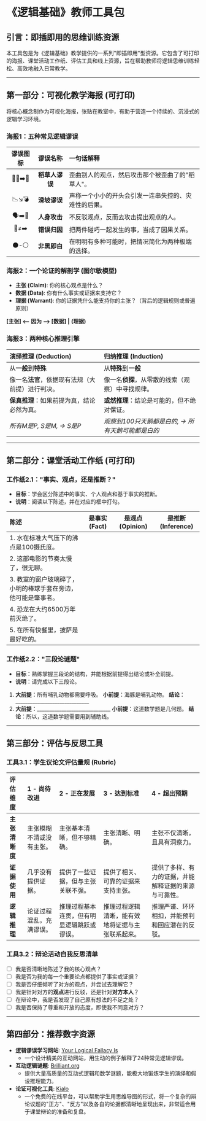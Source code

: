 # 《逻辑基础》教师工具包

## 引言：即插即用的思维训练资源

本工具包是为《逻辑基础》教学提供的一系列"即插即用"型资源。它包含了可打印的海报、课堂活动工作纸、评估工具和线上资源，旨在帮助教师将逻辑思维训练轻松、高效地融入日常教学。

---

## 第一部分：可视化教学海报 (可打印)

将核心概念制作为可视化海报，张贴在教室中，有助于营造一个持续的、沉浸式的逻辑学习环境。

### 海报1：五种常见逻辑谬误

| 谬误图标 | 谬误名称 | 一句话解释 |
| :---: | :---: | :--- |
| 🧍‍♂️➡️🌾 | **稻草人谬误** | 歪曲别人的观点，然后攻击那个被歪曲了的"稻草人"。 |
| 📉↘️💣 | **滑坡谬误** | 声称一个小小的开头会引发一连串失控的、灾难性的后果。 |
| 🗣️➡️👤 | **人身攻击** | 不反驳观点，反而去攻击提出观点的人。 |
| 🔗≠➡️ | **错误归因** | 把两件碰巧一起发生的事，当成了因果关系。 |
| ⚫️-⚪️ | **非黑即白** | 在明明有多种可能时，把情况简化为两种极端的选择。 |

### 海报2：一个论证的解剖学 (图尔敏模型)

- **主张 (Claim)**: 你的核心观点是什么？
- **数据 (Data)**: 你有什么事实或证据来支持它？
- **理据 (Warrant)**: 你的证据凭什么能支持你的主张？（背后的逻辑规则或普遍原则）

**[主张] <-- 因为 --> [数据]**
   **|**
**(理据)**

### 海报3：两种核心推理引擎

| **演绎推理 (Deduction)** | **归纳推理 (Induction)** |
| :--- | :--- |
| 从**一般**到**特殊** | 从**特殊**到**一般** |
| 像一名**法官**，依据现有法规（大前提）进行判决。 | 像一名**侦探**，从零散的线索（观察）中寻找规律。 |
| **保真推理**：如果前提为真，结论必然为真。 | **或然推理**：结论是可能的，但不绝对保证。 |
| *所有M是P, S是M, → S是P* | *观察到100只天鹅都是白的, → 所有天鹅可能都是白的* |

---

## 第二部分：课堂活动工作纸 (可打印)

### 工作纸2.1："事实、观点，还是推断？"

- **目标**：学会区分陈述中的事实、个人观点和基于事实的推断。
- **说明**：阅读以下陈述，并在对应的框中打勾。

| 陈述 | 是事实 (Fact) | 是观点 (Opinion) | 是推断 (Inference) |
| :--- | :---: | :---: | :---: |
| 1. 水在标准大气压下的沸点是100摄氏度。 | | | |
| 2. 这部电影的节奏太慢了，很无聊。 | | | |
| 3. 教室的窗户玻璃碎了，小明的棒球手套在旁边，他可能是肇事者。 | | | |
| 4. 恐龙在大约6500万年前灭绝了。 | | | |
| 5. 在所有快餐里，披萨是最好吃的。 | | | |

### 工作纸2.2："三段论谜题"

- **目标**：熟练掌握三段论的结构，并能根据前提得出结论或补全前提。
- **说明**：请完成以下三段论。

1.  **大前提**：所有哺乳动物都需要呼吸。
    **小前提**：海豚是哺乳动物。
    **结论**：______________________________
2.  **大前提**：______________________________
    **小前提**：这道数学题是几何题。
    **结论**：所以，这道数学题需要用到辅助线。

---

## 第三部分：评估与反思工具

### 工具3.1：学生议论文评估量规 (Rubric)

| 评估维度 | 1 - 尚待改进 | 2 - 正在发展 | 3 - 达到标准 | 4 - 超出预期 |
| :--- | :--- | :--- | :--- | :--- |
| **主张清晰度** | 主张模糊不清或没有主张。 | 主张基本清晰，但不够精确。 | 主张清晰、明确。 | 主张不仅清晰，且具有洞察力。 |
| **证据使用** | 几乎没有提供证据。 | 提供了一些证据，但与主张关联不强。 | 提供了相关、可靠的证据来支持主张。 | 提供了多样、有力的证据，并能解释证据的来源与可靠性。 |
| **逻辑推理** | 论证过程混乱，充满谬误。 | 推理过程基本连贯，但有明显逻辑跳跃或谬误。 | 推理过程逻辑清晰，能有效地将证据与主张联系起来。 | 推理严谨、环环相扣，并能预判和回应潜在的反驳。 |

### 工具3.2：辩论活动自我反思清单

- [ ] 我是否清晰地陈述了我的核心观点？
- [ ] 我是否为我的每一个重要论点都提供了事实或证据？
- [ ] 我是否仔细倾听了对方的观点，并尝试去理解它？
- [ ] 我是针对对方的**观点**进行反驳，还是针对**对方本人**？
- [ ] 在辩论中，我是否发现了自己原有想法的不足之处？
- [ ] 我是否保持了尊重和开放的态度，即使我不同意对方？

---

## 第四部分：推荐数字资源

- **逻辑谬误学习网站**: [Your Logical Fallacy Is](https://yourlogicalfallacyis.com/)
  - 一个设计精美的互动网站，用生动的例子解释了24种常见逻辑谬误。
- **互动逻辑谜题**: [Brilliant.org](https://brilliant.org/logic/)
  - 提供大量高质量的互动式逻辑和数学谜题，能极大地锻炼学生的演绎和假设推理能力。
- **论证可视化工具**: [Kialo](https://www.kialo.com/)
  - 一个免费的在线平台，可以帮助学生用思维导图的形式，将一个复杂的辩论议题的"正方"、"反方"以及各自的论据都清晰地呈现出来，非常适合用于课堂辩论的准备和复盘。
